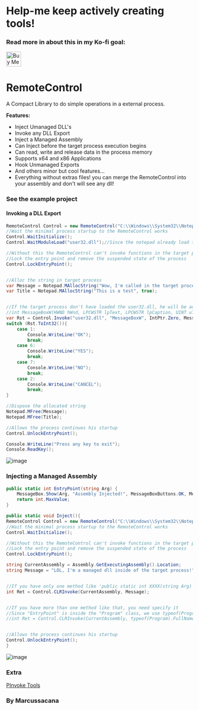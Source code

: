 # Help-me keep actively creating tools!
### Read more in about this in my Ko-fi goal:
<a href='https://ko-fi.com/Z8Z231I4Z' target='_blank'><img height='40' style='border:0px;height:40px;' src='https://cdn.ko-fi.com/cdn/kofi1.png?v=2' border='0' alt='Buy Me a Coffee at ko-fi.com' /></a>

# RemoteControl

A Compact Library to do simple operations in a external process.

**Features:**
- Inject Umanaged DLL's
- Invoke any DLL Export
- Inject a Managed Assembly
- Can Inject before the target process execution begins
- Can read, write and release data in the process memory
- Supports x64 and x86 Applications
- Hook Unmanaged Exports
- And others minor but cool features...
- Everything without extras files! you can merge the RemoteControl into your assembly and don't will see any dll!

### See the example project

#### Invoking a DLL Export
```csharp
RemoteControl Control = new RemoteControl("C:\\Windows\\System32\\Notepad.exe", out Process Notepad);
//Wait the minimal process startup to the RemoteControl works
Control.WaitInitialize();
Control.WaitModuleLoad("user32.dll");//Since the notepad already load this dll, it's better wait it.

//Without this the RemoteControl can't invoke functions in the target process
//Lock the entry point and remove the suspended state of the process 
Control.LockEntryPoint();


//Alloc the string in target process
var Message = Notepad.MAllocString("Wow, I'm called in the target process from the Example!", true);
var Title = Notepad.MAllocString("This is a test", true);


//If the target process don't have loaded the user32.dll, he will be automatically loaded!
//int MessageBoxW(HWND hWnd, LPCWSTR lpText, LPCWSTR lpCaption, UINT uType);
var Rst = Control.Invoke("user32.dll", "MessageBoxW", IntPtr.Zero, Message, Title, new IntPtr(0x20 | 0x04));//0x20 = MB_ICONQUESTION, 0x04 = MB_YESNO
switch (Rst.ToInt32()){
	case 1:
		Console.WriteLine("OK");
		break;
	case 6:
		Console.WriteLine("YES");
		break;
	case 7:
		Console.WriteLine("NO");
		break;
	case 2:
		Console.WriteLine("CANCEL");
		break;
}

//Dispose the allocated string
Notepad.MFree(Message);
Notepad.MFree(Title);

//Allows the process continues his startup
Control.UnlockEntryPoint();

Console.WriteLine("Press any key to exit");
Console.ReadKey();
```
![image](https://user-images.githubusercontent.com/10576957/78092167-620c6900-73a5-11ea-9797-d34804683d53.png)
### Injecting a Managed Assembly
```csharp
public static int EntryPoint(string Arg) {
	MessageBox.Show(Arg, "Assembly Injected!", MessageBoxButtons.OK, MessageBoxIcon.Information);
	return int.MaxValue;
}

public static void Inject(){
RemoteControl Control = new RemoteControl("C:\\Windows\\System32\\Notepad.exe", out Process Notepad);
//Wait the minimal process startup to the RemoteControl works
Control.WaitInitialize();

//Without this the RemoteControl can't invoke functions in the target process
//Lock the entry point and remove the suspended state of the process 
Control.LockEntryPoint();

string CurrentAssembly = Assembly.GetExecutingAssembly().Location;
string Message = "LOL, I'm a managed dll inside of the target process!";


//If you have only one method like 'public static int XXXX(string Arg)' you don't need give the Injection EntryPoint
int Ret = Control.CLRInvoke(CurrentAssembly, Message);


//If you have more than one method like that, you need specify it
//Since "EntryPoint" is inside the "Program" class, we use typeof(Program).FullName
//int Ret = Control.CLRInvoke(CurrentAssembly, typeof(Program).FullName, "EntryPoint", Message);


//Allows the process continues his startup
Control.UnlockEntryPoint();
}
```
![image](https://user-images.githubusercontent.com/10576957/78092187-7badb080-73a5-11ea-8e26-9b4e2e9c44ed.png)

### Extra

[PInvoke Tools](https://github.com/dahall/Vanara)


### By Marcussacana
